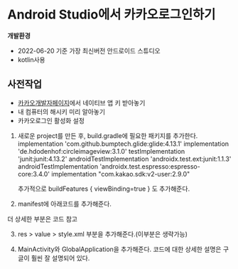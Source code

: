 # Android Studio에서 카카오로그인하기

**개발환경**
- 2022-06-20 기준 가장 최신버전 안드로이드 스튜디오
- kotlin사용

## 사전작업
- [카카오개발자페이지](https://developers.kakao.com/)에서 네이티브 앱 키 받아놓기
- 내 컴퓨터의 해시키 미리 알아놓기
- 카카오로그인 활성화 설정

1. 새로운 project를 만든 후, build.gradle에 필요한 패키지를 추가한다.
    implementation 'com.github.bumptech.glide:glide:4.13.1'
    implementation 'de.hdodenhof:circleimageview:3.1.0'
    testImplementation 'junit:junit:4.13.2'
    androidTestImplementation 'androidx.test.ext:junit:1.1.3'
    androidTestImplementation 'androidx.test.espresso:espresso-core:3.4.0'
    implementation "com.kakao.sdk:v2-user:2.9.0" 
    
    추가적으로
    buildFeatures {
        viewBinding=true
    } 도 추가해준다. 
    
2. manifest에 아래코드를 추가해준다. 
          <activity
            android:name="com.kakao.sdk.auth.AuthCodeHandlerActivity"
            android:exported="true">
            <intent-filter>
                <action android:name="android.intent.action.VIEW" />
                <category android:name="android.intent.category.DEFAULT" />
                <category android:name="android.intent.category.BROWSABLE" />
                <data android:host="oauth"
                    android:scheme="kakao자신의네이티브키값" />
            </intent-filter>

 더 상세한 부분은 코드 참고
  
3. res > value > style.xml 부분을 추가해준다.(이부분은 생략가능)
  
  
4. MainActivity와 GlobalApplication을 추가해준다. 
  코드에 대한 상세한 설명은 구글이 훨씬 잘 설명되어 있다. 
